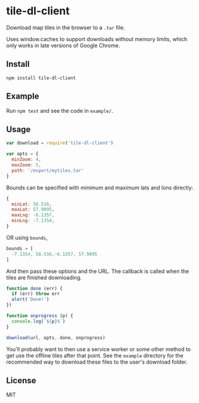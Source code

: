 # tile-dl-client

Download map tiles in the browser to a `.tar` file.

Uses window.caches to support downloads without memory limits, which only works in
late versions of Google Chrome.


## Install

```
npm install tile-dl-client
```

## Example

Run `npm test` and see the code in `example/`.

## Usage 

```js
var download = require('tile-dl-client')

var opts = {
  minZoom: 4,
  maxZoom: 5,
  path: '/export/mytiles.tar'
}
```

Bounds can be specified with minimum and maximum lats and lons directly:

```js
{
  minLat: 58.516,
  maxLat: 57.9095,
  maxLng: -6.1357,
  minLng: -7.1354,
}
```

OR using `bounds`, 

```js
bounds = [
  -7.1354, 58.516,-6.1357, 57.9095
]
```

And then pass these options and the URL. The callback is called when the tiles
are finished downloading.

```js
function done (err) {
  if (err) throw err
  alert('Done!')
})

function onprogress (p) {
  console.log(`${p}%`)
}

download(url, opts, done, onprogress)
```

You'll probably want to then use a service worker or some other method to get
use the offline tiles after that point. See the `example` directory for the
recommended way to download these files to the user's download folder.

## License

MIT

